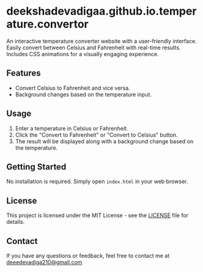 # deekshadevadigaa.github.io.temperature.convertor
An interactive temperature converter website with a user-friendly interface. Easily convert between Celsius and Fahrenheit with real-time results. Includes CSS animations for a visually engaging experience.

## Features

- Convert Celsius to Fahrenheit and vice versa.
- Background changes based on the temperature input.

## Usage

1. Enter a temperature in Celsius or Fahrenheit.
2. Click the "Convert to Fahrenheit" or "Convert to Celsius" button.
3. The result will be displayed along with a background change based on the temperature.

## Getting Started

No installation is required. Simply open `index.html` in your web browser.

## License

This project is licensed under the MIT License - see the [LICENSE](LICENSE) file for details.

## Contact

If you have any questions or feedback, feel free to contact me at deeedevadiga210@gmail.com
